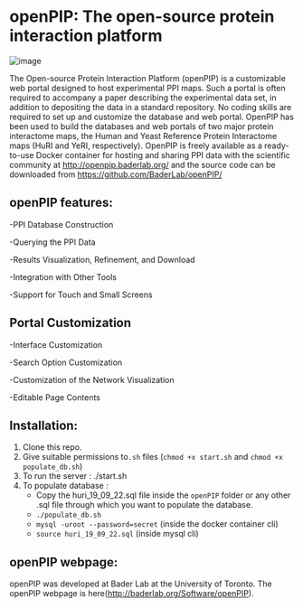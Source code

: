 # openPIP: The open-source protein interaction platform
![image](https://user-images.githubusercontent.com/7611596/156920773-e31827da-760d-4061-adf9-50e72f690ce1.png)

The Open-source Protein Interaction Platform (openPIP) is a customizable web portal designed to host experimental PPI maps. Such a portal is often required to accompany a paper describing the experimental data set, in addition to depositing the data in a standard repository. No coding skills are required to set up and customize the database and web portal. OpenPIP has been used to build the databases and web portals of two major protein interactome maps, the Human and Yeast Reference Protein Interactome maps (HuRI and YeRI, respectively). OpenPIP is freely available as a ready-to-use Docker container for hosting and sharing PPI data with the scientific community at http://openpip.baderlab.org/ and the source code can be downloaded from https://github.com/BaderLab/openPIP/

## openPIP features:
-PPI Database Construction

-Querying the PPI Data

-Results Visualization, Refinement, and Download

-Integration with Other Tools

-Support for Touch and Small Screens

## Portal Customization
-Interface Customization

-Search Option Customization

-Customization of the Network Visualization

-Editable Page Contents

## Installation:
1. Clone this repo.
2. Give suitable permissions to`.sh` files (`chmod +x start.sh` and `chmod +x populate_db.sh`)
3. To run the server : ./start.sh
4. To populate database :
    * Copy the huri_19_09_22.sql file inside the `openPIP` folder or any other .sql file through which you want to populate the database.
    * `./populate_db.sh`
    * `mysql -uroot --password=secret` (inside the docker container cli)
    * `source huri_19_09_22.sql` (inside mysql cli)

## openPIP webpage: 
openPIP was developed at Bader Lab at the University of Toronto. The openPIP webpage is here(http://baderlab.org/Software/openPIP).

